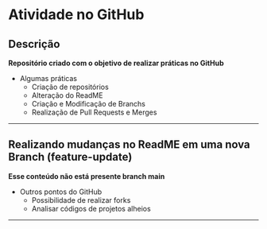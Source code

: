 # Atividade no GitHub
## Descrição

**Repositório criado com o objetivo de realizar práticas no GitHub**

* Algumas práticas
  * Criação de repositórios
  * Alteração do ReadME
  * Criação e Modificação de Branchs
  * Realização de Pull Requests e Merges

-----------------------------------------------------------------

## Realizando mudanças no ReadME em uma nova Branch (feature-update)

**Esse conteúdo não está presente branch main**

* Outros pontos do GitHub
  * Possibilidade de realizar forks
  * Analisar códigos de projetos alheios

-----------------------------------------------------------------
